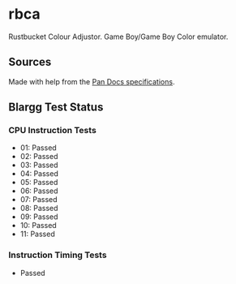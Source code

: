 # rbca

Rustbucket Colour Adjustor. Game Boy/Game Boy Color emulator.

## Sources

Made with help from the [Pan Docs specifications](http://bgb.bircd.org/pandocs.htm#cgbregisters).

## Blargg Test Status

### CPU Instruction Tests

- 01: Passed
- 02: Passed
- 03: Passed
- 04: Passed
- 05: Passed
- 06: Passed
- 07: Passed
- 08: Passed
- 09: Passed
- 10: Passed
- 11: Passed

### Instruction Timing Tests

- Passed
